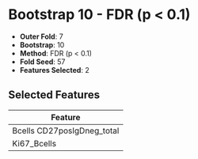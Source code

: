 # Bootstrap 10 - FDR (p < 0.1)

- **Outer Fold**: 7
- **Bootstrap**: 10
- **Method**: FDR (p < 0.1)
- **Fold Seed**: 57
- **Features Selected**: 2

## Selected Features

| Feature |
|---------|
| Bcells CD27posIgDneg_total |
| Ki67_Bcells |
